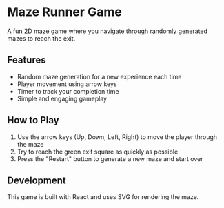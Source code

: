 # Maze Runner Game

A fun 2D maze game where you navigate through randomly generated mazes to reach the exit.

## Features

- Random maze generation for a new experience each time
- Player movement using arrow keys
- Timer to track your completion time
- Simple and engaging gameplay

## How to Play

1. Use the arrow keys (Up, Down, Left, Right) to move the player through the maze
2. Try to reach the green exit square as quickly as possible
3. Press the "Restart" button to generate a new maze and start over

## Development

This game is built with React and uses SVG for rendering the maze.